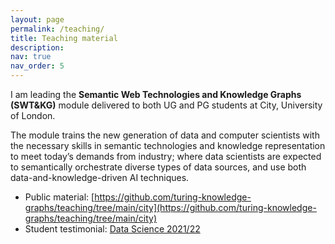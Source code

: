 ```yaml
---
layout: page
permalink: /teaching/
title: Teaching material
description: 
nav: true
nav_order: 5
---
```


I am leading the **Semantic Web Technologies and Knowledge Graphs (SWT&KG)** module delivered to both  UG and PG students at City, University of London.

The module trains the new generation of data and computer scientists with the necessary skills in semantic technologies and knowledge representation to meet today’s demands from industry; where data scientists are expected to semantically orchestrate diverse types of data sources, and use both data-and-knowledge-driven AI techniques.

- Public material: [https://github.com/turing-knowledge-graphs/teaching/tree/main/city](https://github.com/turing-knowledge-graphs/teaching/tree/main/city)
- Student testimonial: [Data Science 2021/22](https://bit.ly/city-inm713-student-experience)
